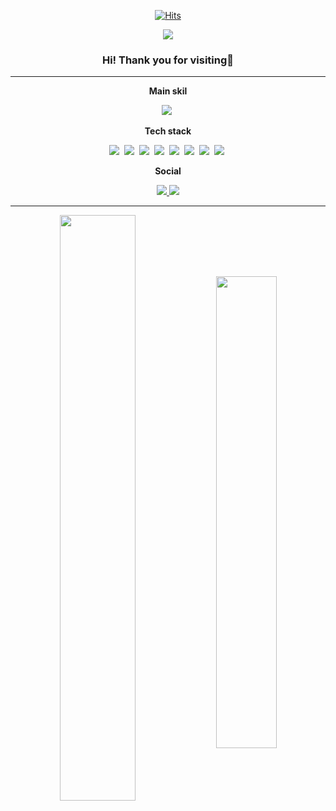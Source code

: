 <div align=center>
  
[![Hits](https://hits.seeyoufarm.com/api/count/incr/badge.svg?url=https%3A%2F%2Fgithub.com%2Fwoongchan789&count_bg=%2379C83D&title_bg=%23555555&icon=github.svg&icon_color=%23E7E7E7&title=hits&edge_flat=false)](https://github.com/woongchan789)


<div align=center>
  
<img src="https://capsule-render.vercel.app/api?type=waving&color=auto&height=250&section=header&text=WoongChan%20Nam&fontSize=40&fontColor=ffffff" />

</div>

### Hi! Thank you for visiting👏
---

**Main skil**
  
<p align="center">
  <img src="https://img.shields.io/badge/Python-3776AB?style=flat-square&logo=Python&logoColor=white"/></a>&nbsp 
</p>

**Tech stack**  
  
<p align="center">
  <img src="https://img.shields.io/badge/Python-3776AB?style=flat-square&logo=Python&logoColor=white"/></a>&nbsp
  <img src="https://img.shields.io/badge/R-276DC3?style=flat-square&logo=R&logoColor=white"/></a>&nbsp
  <img src="https://img.shields.io/badge/MySQL-4479A1?style=flat-square&logo=MySQL&logoColor=white"/></a>&nbsp
  <img src="https://img.shields.io/badge/Linux-FCC624?style=flat-square&logo=Linux&logoColor=white"/></a>&nbsp
  <img src="https://img.shields.io/badge/Ubuntu-E95420?style=flat-square&logo=Ubuntu&logoColor=white"/></a>&nbsp
  <img src="https://img.shields.io/badge/Docker-2496ED?style=flat-square&logo=Docker&logoColor=white"/></a>&nbsp
  <img src="https://img.shields.io/badge/Adobe%20Illustrator-FF9A00?style=flat-square&logo=Adobe%20Illustrator&logoColor=white"/></a>&nbsp
  <img src="https://img.shields.io/badge/Adobe%20Premiere%20Pro-9999FF?style=flat-square&logo=Adobe%20Premiere%20Pro&logoColor=white"/></a>&nbsp
</p>

**Social**

<p align="center">
  <a href="https://www.instagram.com/skandcks/" height="5" width="10" target="_blank">
     <img src="https://img.shields.io/badge/Instagram-E4405F?style=flat-square&logo=Instagram&logoColor=white&">
  <a>

  <a href="https://woongchan789.tistory.com/" height="5" width="10" target="_blank">
     <img src="https://img.shields.io/badge/Tistory-000000?style=flat-square&logo=Tistory&logoColor=white&">
  <a>     
</p>

---

<p align="center">
  <img src="https://github-readme-stats.vercel.app/api?username=woongchan789&show_icons=true&theme=chartreuse-dark" align="center" width="49%">
  <img src="https://leetcode-stats-six.vercel.app/?username=woongchannam&theme=dark" align="center" width="44%">
</p>
